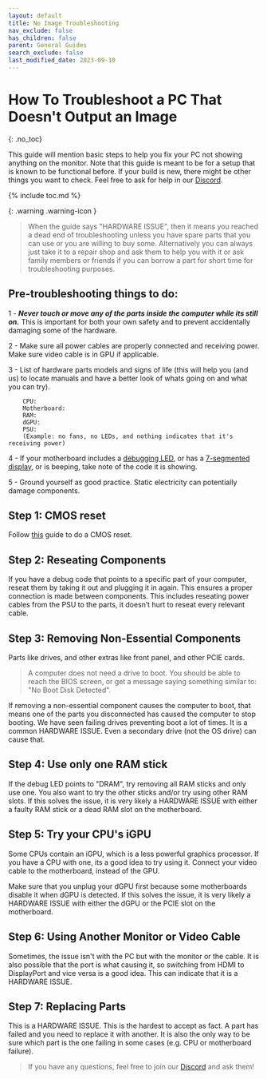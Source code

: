 ```yaml
---
layout: default
title: No Image Troubleshooting
nav_exclude: false
has_children: false
parent: General Guides
search_exclude: false
last_modified_date: 2023-09-10
---
```


# How To Troubleshoot a PC That Doesn't Output an Image
{: .no_toc}

This guide will mention basic steps to help you fix your PC not showing anything on the monitor. Note that this guide is meant to be for a setup that is known to be functional before. If your build is new, there might be other things you want to check. Feel free to ask for help in our [Discord](/discord).

{% include toc.md %}
 
{: .warning .warning-icon }
> When the guide says "HARDWARE ISSUE", then it means you reached a dead end of troubleshooting unless you have spare parts that you can use or you are willing to buy some. Alternatively you can always just take it to a repair shop and ask them to help you with it or ask family members or friends if you can borrow a part for short time for troubleshooting purposes.

## Pre-troubleshooting things to do:

1 - ***Never touch or move any of the parts inside the computer while its still on.*** This is important for both your own safety and to prevent accidentally damaging some of the hardware.

2 - Make sure all power cables are properly connected and receiving power. Make sure video cable is in GPU if applicable.

3 - List of hardware parts models and signs of life (this will help you (and us) to locate manuals and have a better look of whats going on and what you can try).

``` 
	CPU:
 	Motherboard:
 	RAM:
 	dGPU:
 	PSU:
 	(Example: no fans, no LEDs, and nothing indicates that it's receiving power)
```

4 - If your motherboard includes a [debugging LED](https://beebom.com/wp-content/uploads/2022/09/Motherboard-LED-debug.jpg?quality=75&strip=all), or has a [7-segmented display](https://upload.wikimedia.org/wikipedia/commons/e/ea/Seven_segment_01_Pengo.jpg), or is beeping, take note of the code it is showing.

5 - Ground yourself as good practice. Static electricity can potentially damage components.

## Step 1: CMOS reset

Follow [this](/docs/factoids/cmos) guide to do a CMOS reset.

## Step 2: Reseating Components

If you have a debug code that points to a specific part of your computer, reseat them by taking it out and plugging it in again. This ensures a proper connection is made between components. This includes reseating power cables from the PSU to the parts, it doesn’t hurt to reseat every relevant cable. 

## Step 3: Removing Non-Essential Components

Parts like drives, and other extras like front panel, and other PCIE cards.

> A computer does not need a drive to boot. You should be able to reach the BIOS screen, or get a message saying something similar to: "No Boot Disk Detected".

If removing a non-essential component causes the computer to boot, that means one of the parts you disconnected has caused the computer to stop booting. We have seen failing drives preventing boot a lot of times. It is a common HARDWARE ISSUE. Even a secondary drive (not the OS drive) can cause that.

## Step 4: Use only one RAM stick

If the debug LED points to "DRAM", try removing all RAM sticks and only use one. You also want to try the other sticks and/or try using other RAM slots. If this solves the issue, it is very likely a HARDWARE ISSUE with either a faulty RAM stick or a dead RAM slot on the motherboard. 

## Step 5: Try your CPU's iGPU

Some CPUs contain an iGPU, which is a less powerful graphics processor. If you have a CPU with one, its a good idea to try using it. Connect your video cable to the motherboard, instead of the GPU.

Make sure that you unplug your dGPU first because some motherboards disable it when dGPU is detected. If this solves the issue, it is very likely a HARDWARE ISSUE with either the dGPU or the PCIE slot on the motherboard.

## Step 6: Using Another Monitor or Video Cable

Sometimes, the issue isn't with the PC but with the monitor or the cable. It is also possible that the port is what causing it, so switching from HDMI to DisplayPort and vice versa is a good idea. This can indicate that it is a HARDWARE ISSUE.

## Step 7: Replacing Parts

This is a HARDWARE ISSUE. This is the hardest to accept as fact. A part has failed and you need to replace it with another. It is also the only way to be sure which part is the one failing in some cases (e.g. CPU or motherboard failure). 

> If you have any questions, feel free to join our [Discord](/discord) and ask them!